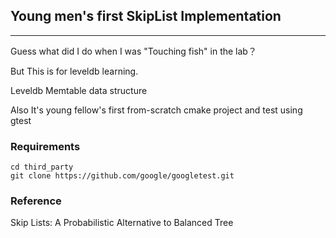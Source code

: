 ## Young men's first SkipList Implementation

----

Guess what did I do when I was "Touching fish" in the lab？

But This is for leveldb learning.

Leveldb Memtable data structure

Also It's young fellow's first from-scratch cmake project and
test using gtest

### Requirements
```shell
cd third_party
git clone https://github.com/google/googletest.git  
```

### Reference
Skip Lists: A Probabilistic Alternative to Balanced Tree
